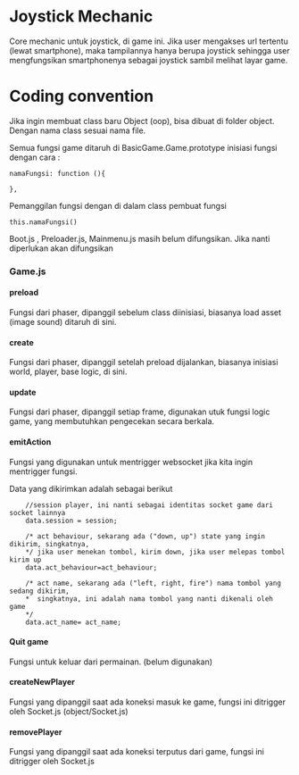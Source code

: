 # Joystick Mechanic

Core mechanic untuk joystick, di game ini.
Jika user mengakses url tertentu (lewat smartphone), maka tampilannya hanya berupa joystick sehingga user mengfungsikan smartphonenya sebagai joystick sambil melihat layar game. 

# Coding convention


Jika ingin membuat class baru Object (oop), bisa dibuat di folder object. Dengan nama class sesuai nama file.


Semua fungsi game ditaruh di BasicGame.Game.prototype inisiasi fungsi dengan cara : 

````
namaFungsi: function (){
	
},
````

Pemanggilan fungsi dengan di dalam class pembuat fungsi

````
this.namaFungsi()
````

Boot.js , Preloader.js, Mainmenu.js masih belum difungsikan. Jika nanti diperlukan akan difungsikan

### Game.js

#### preload
Fungsi dari phaser, dipanggil sebelum class diinisiasi, biasanya load asset (image sound) ditaruh di sini.

#### create
Fungsi dari phaser, dipanggil setelah preload dijalankan, biasanya inisiasi world, player, base logic, di sini.

#### update

Fungsi dari phaser, dipanggil setiap frame, digunakan utuk fungsi logic game, yang membutuhkan pengecekan secara berkala.

#### emitAction

Fungsi  yang digunakan untuk mentrigger websocket jika kita ingin mentrigger fungsi.

Data yang dikirimkan adalah sebagai berikut

````
	//session player, ini nanti sebagai identitas socket game dari socket lainnya
	data.session = session; 
	
	/* act behaviour, sekarang ada ("down, up") state yang ingin dikirim, singkatnya, 
	*/ jika user menekan tombol, kirim down, jika user melepas tombol kirim up
	data.act_behaviour=act_behaviour; 
	
	/* act name, sekarang ada ("left, right, fire") nama tombol yang sedang dikirim,
	*  singkatnya, ini adalah nama tombol yang nanti dikenali oleh game
	*/
	data.act_name= act_name;  
````



#### Quit game
Fungsi untuk keluar dari permainan. (belum digunakan)

#### createNewPlayer

Fungsi yang dipanggil saat ada koneksi masuk ke game, fungsi ini ditrigger oleh Socket.js (object/Socket.js)

#### removePlayer

Fungsi yang dipanggil saat ada koneksi terputus dari game, fungsi ini ditrigger oleh Socket.js